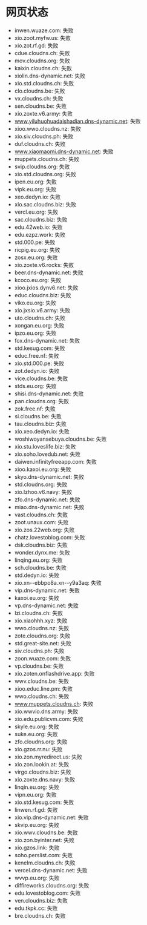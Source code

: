 # 网页状态
- inwen.wuaze.com: 失败
- xio.zoot.myfw.us: 失败
- xio.zot.rf.gd: 失败
- cdue.cloudns.ch: 失败
- mov.cloudns.org: 失败
- kaixin.cloudns.ch: 失败
- xiolin.dns-dynamic.net: 失败
- xio.std.cloudns.ch: 失败
- clo.cloudns.be: 失败
- vx.cloudns.ch: 失败
- sen.cloudns.be: 失败
- xio.zoxte.v6.army: 失败
- www.yiluhuohuadaishadian.dns-dynamic.net: 失败
- xioo.wwo.cloudns.nz: 失败
- xio.siv.cloudns.ph: 失败
- duf.cloudns.ch: 失败
- www.xiaomaomi.dns-dynamic.net: 失败
- muppets.cloudns.ch: 失败
- svip.cloudns.org: 失败
- xio.std.cloudns.org: 失败
- ipen.eu.org: 失败
- vipk.eu.org: 失败
- xeo.dedyn.io: 失败
- xio.sac.cloudns.biz: 失败
- vercl.eu.org: 失败
- sac.cloudns.biz: 失败
- edu.42web.io: 失败
- edu.ezpz.work: 失败
- std.000.pe: 失败
- ricpig.eu.org: 失败
- zosx.eu.org: 失败
- xio.zoxte.v6.rocks: 失败
- beer.dns-dynamic.net: 失败
- kcoco.eu.org: 失败
- xioo.jxios.dynv6.net: 失败
- educ.cloudns.biz: 失败
- viko.eu.org: 失败
- xio.jxsio.v6.army: 失败
- uto.cloudns.ch: 失败
- xongan.eu.org: 失败
- ipzo.eu.org: 失败
- fox.dns-dynamic.net: 失败
- std.kesug.com: 失败
- educ.free.nf: 失败
- xio.std.000.pe: 失败
- zot.dedyn.io: 失败
- vice.cloudns.be: 失败
- stds.eu.org: 失败
- shisi.dns-dynamic.net: 失败
- pan.cloudns.org: 失败
- zok.free.nf: 失败
- si.cloudns.be: 失败
- tau.cloudns.biz: 失败
- xio.xeo.dedyn.io: 失败
- woshiwoyansebuya.cloudns.be: 失败
- xio.stu.loveslife.biz: 失败
- xio.soho.lovedub.net: 失败
- daiwen.infinityfreeapp.com: 失败
- xioo.kaxoi.eu.org: 失败
- skyo.dns-dynamic.net: 失败
- std.cloudns.org: 失败
- xio.lzhoo.v6.navy: 失败
- zfo.dns-dynamic.net: 失败
- miao.dns-dynamic.net: 失败
- vast.cloudns.ch: 失败
- zoot.unaux.com: 失败
- xio.zos.22web.org: 失败
- chatz.lovestoblog.com: 失败
- dsk.cloudns.biz: 失败
- wonder.dynx.me: 失败
- linqing.eu.org: 失败
- sch.cloudns.be: 失败
- std.dedyn.io: 失败
- xio.xn--ebbpo8a.xn--y9a3aq: 失败
- vip.dns-dynamic.net: 失败
- kaxoi.eu.org: 失败
- vp.dns-dynamic.net: 失败
- lzi.cloudns.ch: 失败
- xio.xiaohhh.xyz: 失败
- wwo.cloudns.nz: 失败
- zote.cloudns.org: 失败
- std.great-site.net: 失败
- siv.cloudns.ph: 失败
- zoon.wuaze.com: 失败
- vp.cloudns.be: 失败
- xio.zoten.onflashdrive.app: 失败
- wwv.cloudns.be: 失败
- xioo.educ.line.pm: 失败
- wwo.cloudns.ch: 失败
- www.muppets.cloudns.ch: 失败
- xio.wwvio.dns.army: 失败
- xio.edu.publicvm.com: 失败
- skyle.eu.org: 失败
- suke.eu.org: 失败
- zfo.cloudns.org: 失败
- xio.gzos.rr.nu: 失败
- xio.zon.myredirect.us: 失败
- xio.zon.lookin.at: 失败
- virgo.cloudns.biz: 失败
- xio.zoxte.dns.navy: 失败
- linqin.eu.org: 失败
- vipn.eu.org: 失败
- xio.std.kesug.com: 失败
- linwen.rf.gd: 失败
- xio.vip.dns-dynamic.net: 失败
- skvip.eu.org: 失败
- xio.wwv.cloudns.be: 失败
- xio.zon.byinter.net: 失败
- xio.gzos.link: 失败
- soho.perslist.com: 失败
- kenelm.cloudns.ch: 失败
- vercel.dns-dynamic.net: 失败
- wvvp.eu.org: 失败
- diffireworks.cloudns.org: 失败
- edu.lovestoblog.com: 失败
- ven.cloudns.biz: 失败
- edu.tkpk.cc: 失败
- bre.cloudns.ch: 失败
